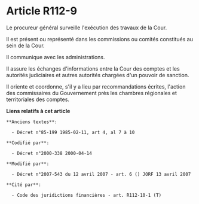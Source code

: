 # Article R112-9

Le procureur général surveille l'exécution des travaux de la Cour.

Il est présent ou représenté dans les commissions ou comités constitués au sein de la Cour.

Il communique avec les administrations.

Il assure les échanges d'informations entre la Cour des comptes et les autorités judiciaires et autres autorités chargées
d'un pouvoir de sanction.

Il oriente et coordonne, s'il y a lieu par recommandations écrites, l'action des commissaires du Gouvernement près les
chambres régionales et territoriales des comptes.

**Liens relatifs à cet article**

	**Anciens textes**:

	  - Décret n°85-199 1985-02-11, art 4, al 7 à 10

	**Codifié par**:

	  - Décret n°2000-338 2000-04-14

	**Modifié par**:

	  - Décret n°2007-543 du 12 avril 2007 - art. 6 () JORF 13 avril 2007

	**Cité par**:

	  - Code des juridictions financières - art. R112-10-1 (T)
